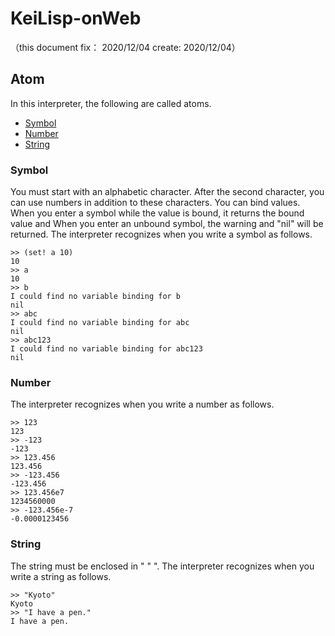 # KeiLisp-onWeb
（this document fix： 2020/12/04 create: 2020/12/04）

## Atom
In this interpreter, the following are called atoms.

+ [Symbol](#symbol)
+ [Number](#number)
+ [String](#string)

### Symbol
You must start with an alphabetic character.
After the second character, you can use numbers in addition to these characters.
You can bind values. When you enter a symbol while the value is bound, it returns the bound value and
When you enter an unbound symbol, the warning and "nil" will be returned.
The interpreter recognizes when you write a symbol as follows.

```
>> (set! a 10)
10
>> a
10
>> b
I could find no variable binding for b
nil
>> abc
I could find no variable binding for abc
nil
>> abc123
I could find no variable binding for abc123
nil
```

### Number
The interpreter recognizes when you write a number as follows.

```
>> 123
123
>> -123
-123
>> 123.456
123.456
>> -123.456
-123.456
>> 123.456e7
1234560000
>> -123.456e-7
-0.0000123456
```

### String
The string must be enclosed in " " ".
The interpreter recognizes when you write a string as follows.

```
>> "Kyoto"
Kyoto
>> "I have a pen."
I have a pen.
```
